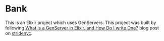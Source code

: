 # Bank

This is an Elixir project which uses GenServers. This project was built by following [What is a GenServer in Elixir, and How Do I write One?](https://www.stridenyc.com/blog/what-is-a-genserver-in-elixir) blog post on [stridenyc](https://www.stridenyc.com/blog).

